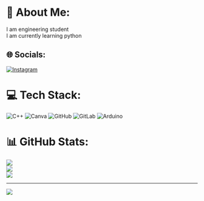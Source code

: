 # 💫 About Me:
I am engineering student <br>I am currently learning python <br> 


## 🌐 Socials:
[![Instagram](https://img.shields.io/badge/Instagram-%23E4405F.svg?logo=Instagram&logoColor=white)](https://instagram.com/hl_chaithra) 

# 💻 Tech Stack:
![C++](https://img.shields.io/badge/c++-%2300599C.svg?style=flat&logo=c%2B%2B&logoColor=white) ![Canva](https://img.shields.io/badge/Canva-%2300C4CC.svg?style=flat&logo=Canva&logoColor=white) ![GitHub](https://img.shields.io/badge/github-%23121011.svg?style=flat&logo=github&logoColor=white) ![GitLab](https://img.shields.io/badge/gitlab-%23181717.svg?style=flat&logo=gitlab&logoColor=white) ![Arduino](https://img.shields.io/badge/-Arduino-00979D?style=flat&logo=Arduino&logoColor=white)
# 📊 GitHub Stats:
![](https://github-readme-stats.vercel.app/api?username=chaithralingaraju&theme=gruvbox&hide_border=false&include_all_commits=true&count_private=true)<br/>
![](https://github-readme-streak-stats.herokuapp.com/?user=chaithralingaraju&theme=gruvbox&hide_border=false)<br/>
![](https://github-readme-stats.vercel.app/api/top-langs/?username=chaithralingaraju&theme=gruvbox&hide_border=false&include_all_commits=true&count_private=true&layout=compact)

---
[![](https://visitcount.itsvg.in/api?id=chaithralingaraju&icon=0&color=0)](https://visitcount.itsvg.in)

<!-- Proudly created with GPRM ( https://gprm.itsvg.in ) -->
